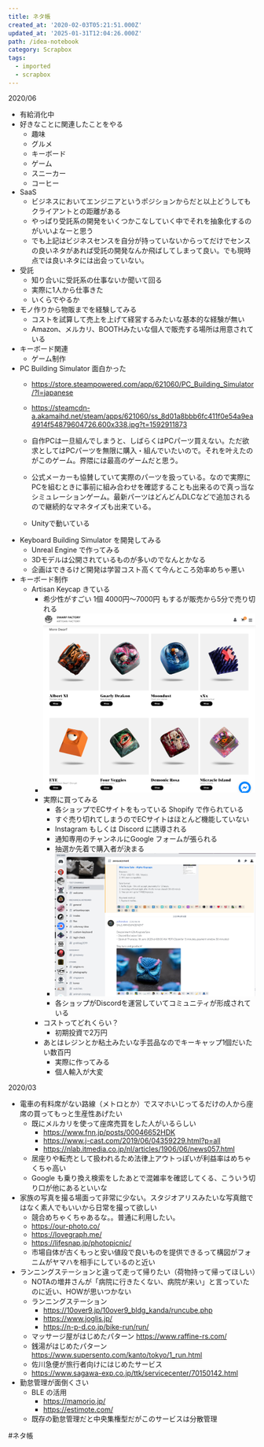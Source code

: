 ```yaml
---
title: ネタ帳
created_at: '2020-02-03T05:21:51.000Z'
updated_at: '2025-01-31T12:04:26.000Z'
path: /idea-notebook
category: Scrapbox
tags:
  - imported
  - scrapbox
---
```

2020/06
- 有給消化中
- 好きなことに関連したことをやる
  - 趣味
  - グルメ
  - キーボード
  - ゲーム
  - スニーカー
  - コーヒー
- SaaS
  - ビジネスにおいてエンジニアというポジションからだと以上どうしてもクライアントとの距離がある
  - やっぱり受託系の開発をいくつかこなしていく中でそれを抽象化するのがいいよなーと思う
  - でも上記はビジネスセンスを自分が持っていないからってだけでセンスの良いネタがあれば受託の開発なんか飛ばしてしまって良い。でも現時点では良いネタには出会っていない。
- 受託
  - 知り合いに受託系の仕事ないか聞いて回る
  - 実際に1人から仕事きた
  - いくらでやるか
- モノ作りから物販までを経験してみる
  - コストを試算して売上を上げて経営するみたいな基本的な経験が無い
  - Amazon、メルカリ、BOOTHみたいな個人で販売する場所は用意されている
- キーボード関連
  - ゲーム制作
- PC Building Simulator 面白かった
  - https://store.steampowered.com/app/621060/PC_Building_Simulator/?l=japanese
  - <https://steamcdn-a.akamaihd.net/steam/apps/621060/ss_8d01a8bbb6fc411f0e54a9ea4914f54879604726.600x338.jpg?t=1592911873>

  - 自作PCは一旦組んでしまうと、しばらくはPCパーツ買えない。ただ欲求としてはPCパーツを無限に購入・組んでいたいので。それを叶えたのがこのゲーム。界隈には最高のゲームだと思う。
  - 公式メーカーも協賛していて実際のパーツを扱っている。なので実際にPCを組むときに事前に組み合わせを確認することも出来るので真っ当なシミュレーションゲーム。最新パーツはどんどんDLCなどで追加されるので継続的なマネタイズも出来ている。
  - Unityで動いている
- Keyboard Building Simulator を開発してみる
  - Unreal Engine で作ってみる
  - 3Dモデルは公開されているものが多いのでなんとかなる
  - 企画はできるけど開発は学習コスト高くて今んところ効率めちゃ悪い
- キーボード制作
  - Artisan Keycap きている
    - 希少性がすごい 1個 4000円～7000円 もするが販売から5分で売り切れる
    - ![](./03f32713eff693458742e17e09df3308.jpg)
    - 実際に買ってみる
      - 各ショップでECサイトをもっている Shopify で作られている
      - すぐ売り切れてしまうのでECサイトはほとんど機能していない
      - Instagram もしくは Discord に誘導される
      - 通知専用のチャンネルにGoogle フォームが張られる
      - 抽選か先着で購入者が決まる
      - ![](./6fe3d585e54e8806bd257b6a53dfc315.jpg)
      - 各ショップがDiscordを運営していてコミュニティが形成されている
    - コストってどれくらい？
      - 初期投資で2万円
    - あとはレジンとか粘土みたいな手芸品なのでキーキャップ1個だいたい数百円
      - 実際に作ってみる
      - 個人輸入が大変

2020/03
- 電車の有料席がない路線（メトロとか）でスマホいじってるだけの人から座席の買ってもっと生産性あげたい
  - 既にメルカリを使って座席売買をした人がいるらしい
    - https://www.fnn.jp/posts/00046652HDK
    - https://www.j-cast.com/2019/06/04359229.html?p=all
    - https://nlab.itmedia.co.jp/nl/articles/1906/06/news057.html
  - 居座りや転売として扱われるため法律上アウトっぽいが利益率はめちゃくちゃ高い
  - Google も乗り換え検索をしたあとで混雑率を確認してくる、こういう切り口が他にあるといいな
- 家族の写真を撮る場面って非常に少ない。スタジオアリスみたいな写真館ではなく素人でもいいから日常を撮って欲しい
  - 競合めちゃくちゃあるな。。普通に利用したい。
  - https://our-photo.co/
  - https://lovegraph.me/
  - https://lifesnap.jp/photopicnic/
  - 市場自体が古くもっと安い値段で良いものを提供できるって構図がフォニムがヤマハを相手にしているのと近い
- ランニングステーションと違って走って帰りたい（荷物持って帰ってほしい）
  - NOTAの増井さんが「病院に行きたくない、病院が来い」と言っていたのに近い、HOWが思いつかない
  - ランニングステーション
    - https://10over9.jp/10over9_bldg_kanda/runcube.php
    - https://www.joglis.jp/
    - https://n-p-d.co.jp/bike-run/run/
  - マッサージ屋がはじめたパターン https://www.raffine-rs.com/
  - 銭湯がはじめたパターン https://www.supersento.com/kanto/tokyo/1_run.html
  - 佐川急便が旅行者向けにはじめたサービス
  - https://www.sagawa-exp.co.jp/ttk/servicecenter/70150142.html
- 勤怠管理が面倒くさい
  - BLE の活用
    - https://mamorio.jp/
    - https://estimote.com/
  - 既存の勤怠管理だと中央集権型だがこのサービスは分散管理

#ネタ帳
